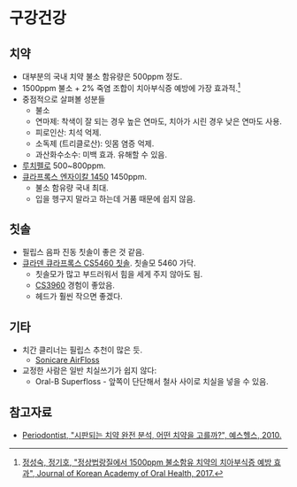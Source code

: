 # 구강건강

## 치약

* 대부분의 국내 치약 불소 함유량은 500ppm 정도.
* 1500ppm 불소 + 2% 죽염 조합이 치아부식증 예방에 가장 효과적.[^1]
* 중점적으로 살펴볼 성분들
  * 불소
  * 연마제: 착색이 잘 되는 경우 높은 연마도, 치아가 시린 경우 낮은 연마도 사용.
  * 피로인산: 치석 억제.
  * 소독제 (트리클로산): 잇몸 염증 억제.
  * 과산화수소수: 미백 효과. 유해할 수 있음.
* [루치펠로](http://rucipello.com/product/list.html?cate_no=32) 500~800ppm.
* [큐라프록스 엔자이칼 1450](https://www.curaprox.co.kr/goods/goods_view.php?goodsNo=1000000105) 1450ppm.
  * 불소 함유량 국내 최대.
  * 입을 헹구지 말라고 하는데 거품 때문에 쉽지 않음.

## 칫솔

* 필립스 음파 진동 칫솔이 좋은 것 같음.
* [큐라덴 큐라프록스 CS5460 칫솔](https://www.curaprox.co.kr/goods/goods_view.php?goodsNo=1000000119). 칫솔모 5460 가닥.
  * 칫솔모가 많고 부드러워서 힘을 세게 주지 않아도 됨.
  * [CS3960](https://www.curaprox.co.kr/goods/goods_view.php?goodsNo=1000000091) 경험이 좋았음.
  * 헤드가 훨씬 작으면 좋겠다.

## 기타

* 치간 클리너는 필립스 추천이 많은 듯.
  * [Sonicare AirFloss](https://www.philips.co.kr/c-m-pe/philips-sonicare-airfloss/airfloss/latest#)
* 교정한 사람은 일반 치실쓰기가 쉽지 않다:
  * Oral-B Superfloss - 앞쪽이 단단해서 철사 사이로 치실을 넣을 수 있음.

## 참고자료

* [Periodontist, "시판되는 치약 완전 분석, 어떤 치약을 고를까?", 예스헬스, 2010.](http://www.koreahealthlog.com/news/articleView.html?idxno=5458)

[^1]: [정성숙, 정기호, "정상법랑질에서 1500ppm 불소함유 치약의 치아부식증 예방 효과", Journal of Korean Academy of Oral Health, 2017.](https://synapse.koreamed.org/Synapse/Data/PDFData/0197JKAOH/jkaoh-41-208.pdf)
